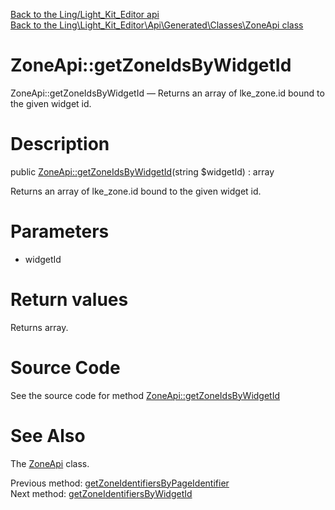[Back to the Ling/Light_Kit_Editor api](https://github.com/lingtalfi/Light_Kit_Editor/blob/master/doc/api/Ling/Light_Kit_Editor.md)<br>
[Back to the Ling\Light_Kit_Editor\Api\Generated\Classes\ZoneApi class](https://github.com/lingtalfi/Light_Kit_Editor/blob/master/doc/api/Ling/Light_Kit_Editor/Api/Generated/Classes/ZoneApi.md)


ZoneApi::getZoneIdsByWidgetId
================



ZoneApi::getZoneIdsByWidgetId — Returns an array of lke_zone.id bound to the given widget id.




Description
================


public [ZoneApi::getZoneIdsByWidgetId](https://github.com/lingtalfi/Light_Kit_Editor/blob/master/doc/api/Ling/Light_Kit_Editor/Api/Generated/Classes/ZoneApi/getZoneIdsByWidgetId.md)(string $widgetId) : array




Returns an array of lke_zone.id bound to the given widget id.




Parameters
================


- widgetId

    


Return values
================

Returns array.








Source Code
===========
See the source code for method [ZoneApi::getZoneIdsByWidgetId](https://github.com/lingtalfi/Light_Kit_Editor/blob/master/Api/Generated/Classes/ZoneApi.php#L394-L404)


See Also
================

The [ZoneApi](https://github.com/lingtalfi/Light_Kit_Editor/blob/master/doc/api/Ling/Light_Kit_Editor/Api/Generated/Classes/ZoneApi.md) class.

Previous method: [getZoneIdentifiersByPageIdentifier](https://github.com/lingtalfi/Light_Kit_Editor/blob/master/doc/api/Ling/Light_Kit_Editor/Api/Generated/Classes/ZoneApi/getZoneIdentifiersByPageIdentifier.md)<br>Next method: [getZoneIdentifiersByWidgetId](https://github.com/lingtalfi/Light_Kit_Editor/blob/master/doc/api/Ling/Light_Kit_Editor/Api/Generated/Classes/ZoneApi/getZoneIdentifiersByWidgetId.md)<br>

